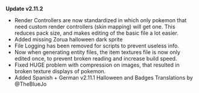 **Update v2.11.2**

- Render Controllers are now standardized in which only pokemon that need custom render controllers (skin mapping) will get one.
  This reduces pack size, and makes editing of the basic file a lot easier.
- Added missing Zorua halloween dark sprite
- File Logging has been removed for scripts to prevent useless info.
- Now when generating entity files, the item textures file is now only edited once, to prevent broken reading and increase build speed.
- Fixed HUGE problem with compression on images, that resulted in broken texture displays of pokemon.
- Added Spanish + German v2.11.1 Halloween and Badges Translations by @TheBlueJo